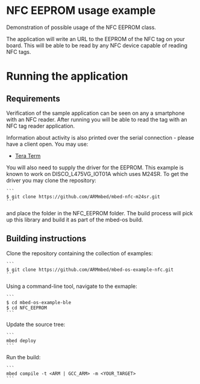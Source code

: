 # NFC EEPROM usage example

Demonstration of possible usage of the NFC EEPROM class. 

The application will write an URL to the EEPROM of the NFC tag on your board. This will be able to be read by any NFC device capable of reading NFC tags.

# Running the application

## Requirements

Verification of the sample application can be seen on any a smartphone with an NFC reader. After running you will be able to read the tag with an NFC tag reader application.

Information about activity is also printed over the serial connection - please have a client open. You may use:

- [Tera Term](https://ttssh2.osdn.jp/index.html.en)

You will also need to supply the driver for the EEPROM. This example is known to work on DISCO_L475VG_IOT01A which uses M24SR. To get the driver you may clone the repository:

	```
	$ git clone https://github.com/ARMmbed/mbed-nfc-m24sr.git
	```
    
and place the folder in the NFC_EEPROM folder. The build process will pick up this library and build it as part of the mbed-os build.

## Building instructions

Clone the repository containing the collection of examples:

	```
	$ git clone https://github.com/ARMmbed/mbed-os-example-nfc.git
	```

Using a command-line tool, navigate to the exmaple:

	```
	$ cd mbed-os-example-ble
	$ cd NFC_EEPROM
	```

Update the source tree:

	```
	mbed deploy
	```

Run the build:

	```
    mbed compile -t <ARM | GCC_ARM> -m <YOUR_TARGET>
    ```

